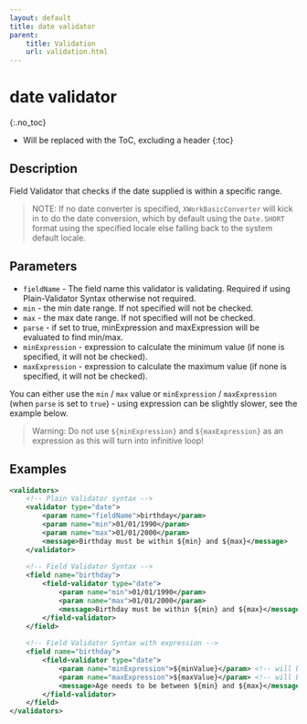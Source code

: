 ```yaml
---
layout: default
title: date validator
parent:
    title: Validation
    url: validation.html
---
```


# date validator
{:.no_toc}

* Will be replaced with the ToC, excluding a header
{:toc}

## Description

Field Validator that checks if the date supplied is within a specific range.

> NOTE: If no date converter is specified, `XWorkBasicConverter` will kick in to do the date conversion, which 
> by default using the `Date.SHORT` format using the specified locale else falling back to the system default locale.

## Parameters

- `fieldName` - The field name this validator is validating. Required if using Plain-Validator Syntax otherwise not required.
- `min` - the min date range. If not specified will not be checked.
- `max` - the max date range. If not specified will not be checked.
- `parse` - if set to true, minExpression and maxExpression will be evaluated to find min/max.
- `minExpression` - expression to calculate the minimum value (if none is specified, it will not be checked).
- `maxExpression` - expression to calculate the maximum value (if none is specified, it will not be checked).

You can either use the `min` / `max` value or `minExpression` / `maxExpression` (when `parse` is set to `true`) - 
using expression can be slightly slower, see the example below.

> Warning: Do not use `${minExpression}` and `${maxExpression}` as an expression as this will turn into infinitive loop!

## Examples

```xml
<validators>
    <!-- Plain Validator syntax -->
    <validator type="date">
        <param name="fieldName">birthday</param>
        <param name="min">01/01/1990</param>
        <param name="max">01/01/2000</param>
        <message>Birthday must be within ${min} and ${max}</message>
    </validator>
 
    <!-- Field Validator Syntax -->
    <field name="birthday">
        <field-validator type="date">
            <param name="min">01/01/1990</param>
            <param name="max">01/01/2000</param>
            <message>Birthday must be within ${min} and ${max}</message>
        </field-validator>
    </field>
 
    <!-- Field Validator Syntax with expression -->
    <field name="birthday">
        <field-validator type="date">
            <param name="minExpression">${minValue}</param> <!-- will be evaluated as: Date getMinValue() -->
            <param name="maxExpression">${maxValue}</param> <!-- will be evaluated as: Date getMaxValue() -->
            <message>Age needs to be between ${min} and ${max}</message>
        </field-validator>
    </field>
</validators>
```
